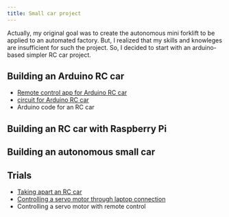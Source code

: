 ```yaml
---
title: Small car project
---
```


Actually, my original goal was to create the autonomous mini forklift to be applied to an automated factory. But, I realized that my skills and knowleges are insufficient for such the project. So, I decided to start with an arduino-based simpler RC car project. 

## Building an Arduino RC car

- [Remote control app for Arduino RC car](https://enginebeast.github.io/smallcar/arduino_car_app)
- [circuit for Arduino RC car](https://enginebeast.github.io/smallcar/arduino_car_circuit/)
- Arduino code for an RC car

## Building an RC car with Raspberry Pi

## Building an autonomous small car

## Trials

- [Taking apart an RC car](https://enginebeast.github.io/smallcar/apart_rccar/)
- [Controlling a servo motor through laptop connection](https://enginebeast.github.io/2025-09-18-laptop_control_servo/)
- Controlling a servo motor with remote control
